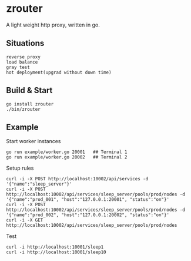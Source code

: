 # zrouter

A light weight http proxy, written in go.

## Situations
    reverse proxy
    load balance
    gray test
    hot deployment(upgrad without down time)

## Build & Start
    go install zrouter
    ./bin/zrouter

## Example
Start worker instances

    go run example/worker.go 20001   ## Terminal 1
    go run example/worker.go 20002   ## Terminal 2

Setup rules

    curl -i -X POST http://localhost:10002/api/services -d '{"name":"sleep_server"}'
    curl -i -X POST http://localhost:10002/api/services/sleep_server/pools/prod/nodes -d '{"name":"prod_001", "host":"127.0.0.1:20001", "status":"on"}'
    curl -i -X POST http://localhost:10002/api/services/sleep_server/pools/prod/nodes -d '{"name":"prod_002", "host":"127.0.0.1:20002", "status":"on"}'
    curl -i -X GET  http://localhost:10002/api/services/sleep_server/pools/prod/nodes

Test

    curl -i http://localhost:10001/sleep1
    curl -i http://localhost:10001/sleep10
